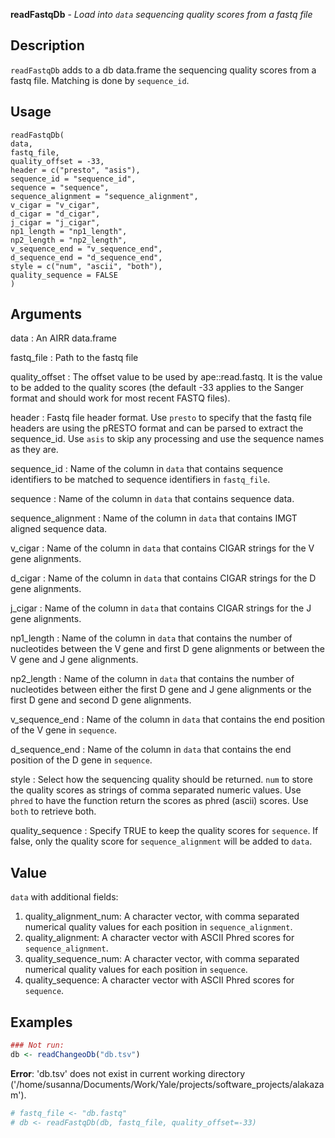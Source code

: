 **readFastqDb** - *Load into `data` sequencing quality scores from a fastq file*

Description
--------------------

`readFastqDb` adds to a db data.frame the sequencing quality scores
from a fastq file. Matching is done by `sequence_id`.


Usage
--------------------
```
readFastqDb(
data,
fastq_file,
quality_offset = -33,
header = c("presto", "asis"),
sequence_id = "sequence_id",
sequence = "sequence",
sequence_alignment = "sequence_alignment",
v_cigar = "v_cigar",
d_cigar = "d_cigar",
j_cigar = "j_cigar",
np1_length = "np1_length",
np2_length = "np2_length",
v_sequence_end = "v_sequence_end",
d_sequence_end = "d_sequence_end",
style = c("num", "ascii", "both"),
quality_sequence = FALSE
)
```

Arguments
-------------------

data
:   An AIRR data.frame

fastq_file
:   Path to the fastq file

quality_offset
:   The offset value to be used by ape::read.fastq. It is 
the value to be added to the quality scores 
(the default -33 applies to the Sanger format and 
should work for most recent FASTQ files).

header
:   Fastq file header format. Use `presto` to specify 
that the fastq file headers are using the pRESTO
format and can be parsed to extract 
the sequence_id. Use `asis` to skip any processing
and use the sequence names as they are.

sequence_id
:   Name of the column in `data` that contains sequence 
identifiers to be matched to sequence identifiers in 
`fastq_file`.

sequence
:   Name of the column in `data` that contains sequence data.

sequence_alignment
:   Name of the column in `data` that contains 
IMGT aligned sequence data.

v_cigar
:   Name of the column in `data` that contains CIGAR 
strings for the V gene alignments.

d_cigar
:   Name of the column in `data` that contains CIGAR 
strings for the D gene alignments.

j_cigar
:   Name of the column in `data` that contains CIGAR 
strings for the J gene alignments.

np1_length
:   Name of the column in `data` that contains the number
of nucleotides between the V gene and first D gene 
alignments or between the V gene and J gene alignments.

np2_length
:   Name of the column in `data` that contains the number
of nucleotides between either the first D gene and J 
gene alignments or the first D gene and second D gene
alignments.

v_sequence_end
:   Name of the column in `data` that contains the 
end position of the V gene in `sequence`.

d_sequence_end
:   Name of the column in `data` that contains the 
end position of the D gene in `sequence`.

style
:   Select how the sequencing quality should be returned. 
`num` to store the quality scores as strings of 
comma separated numeric values. Use `phred` to have
the function return the scores as phred (ascii) scores. 
Use `both` to retrieve both.

quality_sequence
:   Specify TRUE to keep the quality scores for 
`sequence`. If false, only the quality score
for `sequence_alignment` will be added to `data`.




Value
-------------------

`data` with additional fields:

1.  quality_alignment_num: A character vector, with comma separated 
numerical quality values for each 
position in `sequence_alignment`.
1.  quality_alignment: A character vector with ASCII Phred 
scores for `sequence_alignment`.
1.  quality_sequence_num: A character vector, with comma separated 
numerical quality values for each 
position in `sequence`.
1.  quality_sequence: A character vector with ASCII Phred 
scores for `sequence`.




Examples
-------------------

```R
### Not run:
db <- readChangeoDb("db.tsv")

```

**Error**: 'db.tsv' does not exist in current working directory ('/home/susanna/Documents/Work/Yale/projects/software_projects/alakazam').
```R
# fastq_file <- "db.fastq"
# db <- readFastqDb(db, fastq_file, quality_offset=-33)
```








